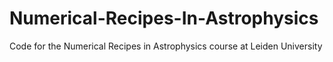 # Numerical-Recipes-In-Astrophysics
Code for the Numerical Recipes in Astrophysics course at Leiden University
